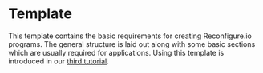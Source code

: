# Template
This template contains the basic requirements for creating Reconfigure.io programs. The general structure is laid out along with some basic sections which are usually required for applications. Using this template is introduced in our [third tutorial](http://docs.reconfigure.io/tutorial_3_structure_comms.html).
